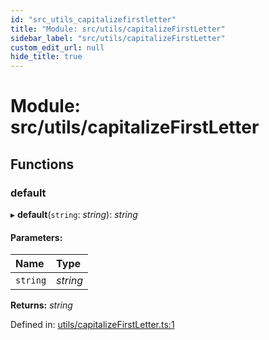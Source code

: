 ```yaml
---
id: "src_utils_capitalizefirstletter"
title: "Module: src/utils/capitalizeFirstLetter"
sidebar_label: "src/utils/capitalizeFirstLetter"
custom_edit_url: null
hide_title: true
---
```


# Module: src/utils/capitalizeFirstLetter

## Functions

### default

▸ **default**(`string`: *string*): *string*

#### Parameters:

Name | Type |
:------ | :------ |
`string` | *string* |

**Returns:** *string*

Defined in: [utils/capitalizeFirstLetter.ts:1](https://github.com/xr3ngine/xr3ngine/blob/a16a45d7e/packages/common/src/utils/capitalizeFirstLetter.ts#L1)
